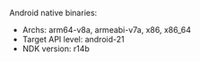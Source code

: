 Android native binaries:
- Archs: arm64-v8a, armeabi-v7a, x86, x86_64
- Target API level: android-21
- NDK version: r14b